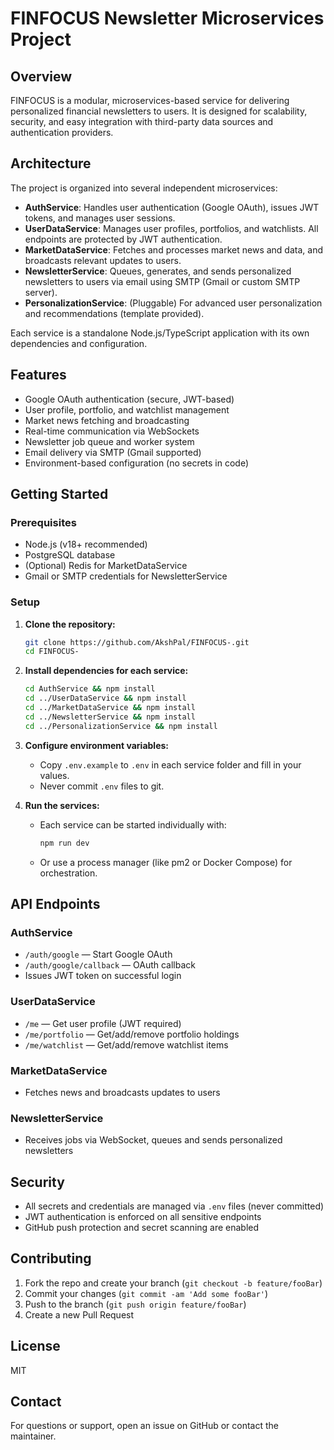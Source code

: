 # FINFOCUS Newsletter Microservices Project

## Overview
FINFOCUS is a modular, microservices-based service for delivering personalized financial newsletters to users. It is designed for scalability, security, and easy integration with third-party data sources and authentication providers.

## Architecture
The project is organized into several independent microservices:

- **AuthService**: Handles user authentication (Google OAuth), issues JWT tokens, and manages user sessions.
- **UserDataService**: Manages user profiles, portfolios, and watchlists. All endpoints are protected by JWT authentication.
- **MarketDataService**: Fetches and processes market news and data, and broadcasts relevant updates to users.
- **NewsletterService**: Queues, generates, and sends personalized newsletters to users via email using SMTP (Gmail or custom SMTP server).
- **PersonalizationService**: (Pluggable) For advanced user personalization and recommendations (template provided).

Each service is a standalone Node.js/TypeScript application with its own dependencies and configuration.

## Features
- Google OAuth authentication (secure, JWT-based)
- User profile, portfolio, and watchlist management
- Market news fetching and broadcasting
- Real-time communication via WebSockets
- Newsletter job queue and worker system
- Email delivery via SMTP (Gmail supported)
- Environment-based configuration (no secrets in code)

## Getting Started

### Prerequisites
- Node.js (v18+ recommended)
- PostgreSQL database
- (Optional) Redis for MarketDataService
- Gmail or SMTP credentials for NewsletterService

### Setup
1. **Clone the repository:**
   ```sh
   git clone https://github.com/AkshPal/FINFOCUS-.git
   cd FINFOCUS-
   ```
2. **Install dependencies for each service:**
   ```sh
   cd AuthService && npm install
   cd ../UserDataService && npm install
   cd ../MarketDataService && npm install
   cd ../NewsletterService && npm install
   cd ../PersonalizationService && npm install
   ```
3. **Configure environment variables:**
   - Copy `.env.example` to `.env` in each service folder and fill in your values.
   - Never commit `.env` files to git.

4. **Run the services:**
   - Each service can be started individually with:
     ```sh
     npm run dev
     ```
   - Or use a process manager (like pm2 or Docker Compose) for orchestration.

## API Endpoints

### AuthService
- `/auth/google` — Start Google OAuth
- `/auth/google/callback` — OAuth callback
- Issues JWT token on successful login

### UserDataService
- `/me` — Get user profile (JWT required)
- `/me/portfolio` — Get/add/remove portfolio holdings
- `/me/watchlist` — Get/add/remove watchlist items

### MarketDataService
- Fetches news and broadcasts updates to users

### NewsletterService
- Receives jobs via WebSocket, queues and sends personalized newsletters

## Security
- All secrets and credentials are managed via `.env` files (never committed)
- JWT authentication is enforced on all sensitive endpoints
- GitHub push protection and secret scanning are enabled

## Contributing
1. Fork the repo and create your branch (`git checkout -b feature/fooBar`)
2. Commit your changes (`git commit -am 'Add some fooBar'`)
3. Push to the branch (`git push origin feature/fooBar`)
4. Create a new Pull Request

## License
MIT

## Contact
For questions or support, open an issue on GitHub or contact the maintainer.
